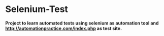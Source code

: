 # Selenium-Test

**Project to learn automated tests using selenium as automation tool
and http://automationpractice.com/index.php as test site.** 
